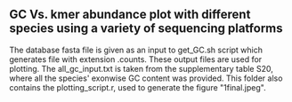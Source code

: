 ## GC Vs. kmer abundance plot with different species using a variety of sequencing platforms

The database fasta file is given as an input to get_GC.sh script which generates file with extension .counts. These output files are used for plotting. The all_gc_input.txt is taken from the supplementary table S20, where all the species' exonwise GC content was provided. This folder also contains the plotting_script.r, used to generate the figure "1final.jpeg".
